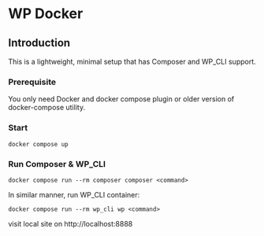 # WP Docker

## Introduction

This is a lightweight, minimal setup that has Composer and WP_CLI support.

### Prerequisite
You only need Docker and docker compose plugin or older version of docker-compose utility.

### Start

```shell
docker compose up
```

### Run Composer & WP_CLI
```shell
docker compose run --rm composer composer <command>
```

In similar manner, run WP_CLI container:
```shell
docker compose run --rm wp_cli wp <command>
```

visit local site on http://localhost:8888
